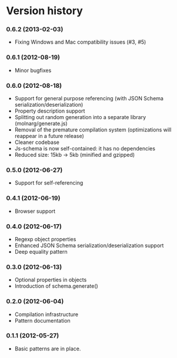Version history
===============

### 0.6.2 (2013-02-03) ###
 * Fixing Windows and Mac compatibility issues (#3, #5)

### 0.6.1 (2012-08-19) ###
 * Minor bugfixes

### 0.6.0 (2012-08-18) ###
 * Support for general purpose referencing (with JSON Schema serialization/deserialization)
 * Property description support
 * Splitting out random generation into a separate library (molnarg/generate.js)
 * Removal of the premature compilation system (optimizations will reappear in a future release)
 * Cleaner codebase
 * Js-schema is now self-contained: it has no dependencies
 * Reduced size: 15kb -> 5kb (minified and gzipped)

### 0.5.0 (2012-06-27) ###
 * Support for self-referencing

### 0.4.1 (2012-06-19) ###
 * Browser support

### 0.4.0 (2012-06-17) ###
 * Regexp object properties
 * Enhanced JSON Schema serialization/deserialization support
 * Deep equality pattern

### 0.3.0 (2012-06-13) ###
 * Optional properties in objects
 * Introduction of schema.generate()

### 0.2.0 (2012-06-04) ###
 * Compilation infrastructure
 * Pattern documentation

### 0.1.1 (2012-05-27) ###
 * Basic patterns are in place.
